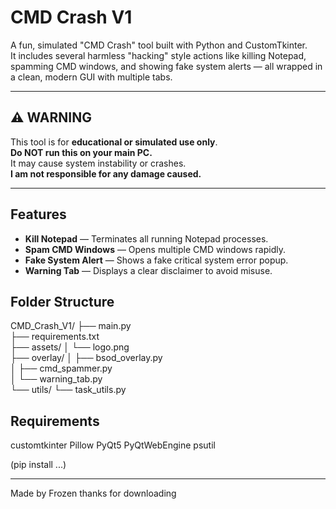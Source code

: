 # CMD Crash V1

A fun, simulated "CMD Crash" tool built with Python and CustomTkinter.  
It includes several harmless "hacking" style actions like killing Notepad, spamming CMD windows, and showing fake system alerts — all wrapped in a clean, modern GUI with multiple tabs.

---

## ⚠ WARNING

This tool is for **educational or simulated use only**.  
**Do NOT run this on your main PC.**  
It may cause system instability or crashes.  
**I am not responsible for any damage caused.**

---

## Features

- **Kill Notepad** — Terminates all running Notepad processes.
- **Spam CMD Windows** — Opens multiple CMD windows rapidly.
- **Fake System Alert** — Shows a fake critical system error popup.
- **Warning Tab** — Displays a clear disclaimer to avoid misuse.


## Folder Structure

CMD_Crash_V1/
├── main.py              
├── requirements.txt     
├── assets/
│   └── logo.png        
├── overlay/
│   ├── bsod_overlay.py  
│   ├── cmd_spammer.py  
│   └── warning_tab.py   
└── utils/
    └── task_utils.py   


## Requirements
customtkinter
Pillow
PyQt5
PyQtWebEngine
psutil



(pip install ...)

-------------------------------------------------------------------------------------------------------------------------

Made by Frozen
thanks for downloading 
